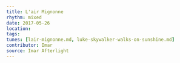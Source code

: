 ```yaml
---
title: L'air Mignonne
rhythm: mixed
date: 2017-05-26
location:
tags:
tunes: [lair-mignonne.md, luke-skywalker-walks-on-sunshine.md]
contributor: Imar
source: Imar Afterlight
---
```

